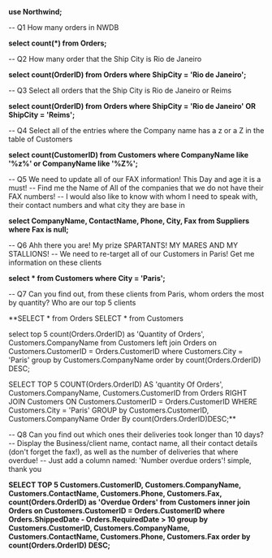 **use Northwind;**

-- Q1 How many orders in NWDB

**select count(*) from Orders;**

-- Q2 How many order that the Ship City is Rio de Janeiro

**select count(OrderID) from Orders where ShipCity = 'Rio de Janeiro';**

-- Q3 Select all orders that the Ship City is Rio de Janeiro or Reims

**select count(OrderID) from Orders where ShipCity = 'Rio de Janeiro' OR ShipCity = 'Reims';**

-- Q4 Select all of the entries where the Company name has a z or a Z in the table of Customers

**select count(CustomerID) from Customers where CompanyName like '%z%' or CompanyName like '%Z%';**

-- Q5 We need to update all of our FAX information! This Day and age it is a must! 
-- Find me the Name of All of the companies that we do not have their FAX numbers! 
-- I would also like to know with whom I need to speak with, their contact numbers and what city they are base in

**select CompanyName, ContactName, Phone, City, Fax from Suppliers where Fax is null;**

-- Q6 Ahh there you are! My prize SPARTANTS! MY MARES AND MY STALLIONS! 
-- We need to re-target all of our Customers in Paris! Get me information on these clients

**select * from Customers where City = 'Paris';**

-- Q7 Can you find out, from these clients from Paris, whom orders the most by quantity? Who are our top 5 clients

**SELECT * from Orders
SELECT * from Customers

select top 5 count(Orders.OrderID) as 'Quantity of Orders', Customers.CompanyName
from Customers
left join Orders on Customers.CustomerID = Orders.CustomerID
where Customers.City = 'Paris'
group by Customers.CompanyName
order by count(Orders.OrderID) DESC;

SELECT TOP 5 COUNT(Orders.OrderID) AS 'quantity Of Orders', Customers.CompanyName, Customers.CustomerID
from Orders
RIGHT JOIN Customers ON Customers.CustomerID = Orders.CustomerID
WHERE Customers.City = 'Paris'
GROUP by Customers.CustomerID, 
         Customers.CompanyName
Order By count(Orders.OrderID)DESC;**

-- Q8 Can you find out which ones their deliveries took longer than 10 days? 
-- Display the Business/client name, contact name, all their contact details (don't forget the fax!), as well as the number of deliveries that where overdue! 
-- Just add a column named: 'Number overdue orders'! simple, thank you

**SELECT TOP 5
    Customers.CustomerID,
    Customers.CompanyName,
    Customers.ContactName,
    Customers.Phone,
    Customers.Fax,
    count(Orders.OrderID) as 'Overdue Orders'
    from Customers
inner join Orders on Customers.CustomerID = Orders.CustomerID
where Orders.ShippedDate - Orders.RequiredDate > 10
group by
    Customers.CustomerID,
    Customers.CompanyName,
    Customers.ContactName,
    Customers.Phone,
    Customers.Fax
order by count(Orders.OrderID) DESC;**
